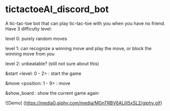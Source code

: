 # tictactoeAI_discord_bot
A tic-tac-toe bot that can play tic-tac-toe with you when you have no friend.
Have 3 difficulty level:
  
  level 0: purely random moves
  
  level 1: can recognize a winning move and play the move, or block the winning move from you
  
  level 2: unbeatable? (still not sure about this)

&start <level: 0 - 2> : start the game

&move <position: 1 - 9> : move 

&show_board : show the current game again

![Demo] (https://media0.giphy.com/media/MGnTRBV6ALiII5xSL2/giphy.gif)
